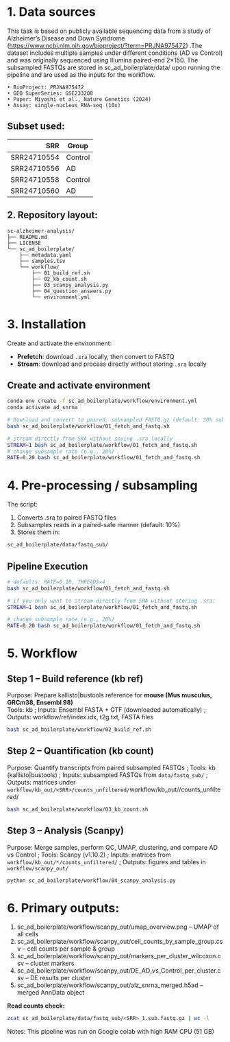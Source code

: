 # 1. Data sources
This task is based on publicly available sequencing data from a study of Alzheimer’s Disease and Down Syndrome (https://www.ncbi.nlm.nih.gov/bioproject/?term=PRJNA975472) .The dataset includes multiple samples under different conditions (AD vs Control) and was originally sequenced using Illumina paired-end 2×150. The subsampled FASTQs are stored in sc_ad_boilerplate/data/ upon running the pipeline and are used as the inputs for the workflow.

	• BioProject: PRJNA975472
	• GEO SuperSeries: GSE233208
	• Paper: Miyoshi et al., Nature Genetics (2024)
    • Assay: single-nucleus RNA-seq (10x)

## Subset used:
| SRR        | Group    |
|-----------:|----------|
| SRR24710554 | Control |
| SRR24710556 | AD      |
| SRR24710558 | Control |
| SRR24710560 | AD      | 

## 2. Repository layout:

```
sc-alzheimer-analysis/
├── README.md
├── LICENSE
└── sc_ad_boilerplate/
    ├── metadata.yaml
    ├── samples.tsv
    └── workflow/
        ├── 01_build_ref.sh
        ├── 02_kb_count.sh
        ├── 03_scanpy_analysis.py
		├── 04_question_answers.py
        └── environment.yml
```

# 3. Installation
Create and activate the environment:

- **Prefetch**: download `.sra` locally, then convert to FASTQ  
- **Stream**: download and process directly without storing `.sra` locally

## Create and activate environment
```bash
conda env create -f sc_ad_boilerplate/workflow/environment.yml
conda activate ad_snrna

# Download and convert to paired, subsampled FASTQ.gz (default: 10% subsample)
bash sc_ad_boilerplate/workflow/01_fetch_and_fastq.sh
```
```bash
# stream directly from SRA without saving .sra locally
STREAM=1 bash sc_ad_boilerplate/workflow/01_fetch_and_fastq.sh
# change subsample rate (e.g., 20%)
RATE=0.20 bash sc_ad_boilerplate/workflow/01_fetch_and_fastq.sh
```

# 4.  Pre-processing / subsampling
The script:
  1. Converts .sra to paired FASTQ files
  2. Subsamples reads in a paired-safe manner (default: 10%)
  3. Stores them in:
 ```bash
sc_ad_boilerplate/data/fastq_sub/
```
## Pipeline Execution

```bash
# defaults: RATE=0.10, THREADS=4
bash sc_ad_boilerplate/workflow/01_fetch_and_fastq.sh

# if you only want to stream directly from SRA without storing .sra:
STREAM=1 bash sc_ad_boilerplate/workflow/01_fetch_and_fastq.sh

# change subsample rate (e.g., 20%)
RATE=0.20 bash sc_ad_boilerplate/workflow/01_fetch_and_fastq.sh
```
# 5. Workflow
## Step 1 – Build reference (kb ref) 
Purpose: Prepare kallisto|bustools reference for **mouse (Mus musculus, GRCm38, Ensembl 98)**  
Tools: kb  ;
Inputs: Ensembl FASTA + GTF (downloaded automatically)  ;
Outputs: workflow/ref/index.idx, t2g.txt, FASTA files

```bash
bash sc_ad_boilerplate/workflow/02_build_ref.sh
```
## Step 2 – Quantification (kb count)
Purpose: Quantify transcripts from paired subsampled FASTQs  ;
Tools: kb (kallisto|bustools)  ;
Inputs: subsampled FASTQs from `data/fastq_sub/`  ;
Outputs: matrices under `workflow/kb_out/<SRR>/counts_unfiltered/`workflow/kb_out/<SRR>/counts_unfiltered/
```bash
bash sc_ad_boilerplate/workflow/03_kb_count.sh
```
## Step 3 – Analysis (Scanpy)
Purpose: Merge samples, perform QC, UMAP, clustering, and compare AD vs Control  ;
Tools: Scanpy (v1.10.2)  ;
Inputs: matrices from `workflow/kb_out/*/counts_unfiltered/`  ;
Outputs: figures and tables in `workflow/scanpy_out/`

```bash
python sc_ad_boilerplate/workflow/04_scanpy_analysis.py
```
# 6. Primary outputs:
1. sc_ad_boilerplate/workflow/scanpy_out/umap_overview.png – UMAP of all cells
2. sc_ad_boilerplate/workflow/scanpy_out/cell_counts_by_sample_group.csv – cell counts per sample & group
3. sc_ad_boilerplate/workflow/scanpy_out/markers_per_cluster_wilcoxon.csv – cluster markers
4. sc_ad_boilerplate/workflow/scanpy_out/DE_AD_vs_Control_per_cluster.csv – DE results per cluster
5. sc_ad_boilerplate/workflow/scanpy_out/alz_snrna_merged.h5ad – merged AnnData object

**Read counts check:**
```bash
zcat sc_ad_boilerplate/data/fastq_sub/<SRR>_1.sub.fastq.gz | wc -l
```
Notes:
This pipeline was run on Google colab with high RAM CPU (51 GB)
